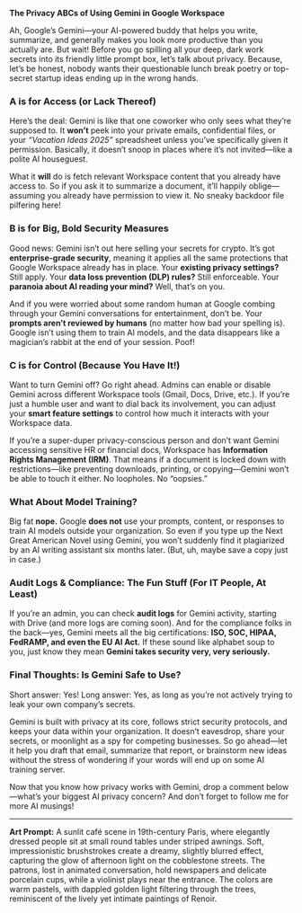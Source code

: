 **The Privacy ABCs of Using Gemini in Google Workspace**

Ah, Google’s Gemini—your AI-powered buddy that helps you write, summarize, and generally makes you look more productive than you actually are. But wait! Before you go spilling all your deep, dark work secrets into its friendly little prompt box, let’s talk about privacy. Because, let’s be honest, nobody wants their questionable lunch break poetry or top-secret startup ideas ending up in the wrong hands.

### **A is for Access (or Lack Thereof)**

Here’s the deal: Gemini is like that one coworker who only sees what they’re supposed to. It **won’t** peek into your private emails, confidential files, or your *“Vacation Ideas 2025”* spreadsheet unless you’ve specifically given it permission. Basically, it doesn’t snoop in places where it’s not invited—like a polite AI houseguest.

What it **will** do is fetch relevant Workspace content that you already have access to. So if you ask it to summarize a document, it’ll happily oblige—assuming you already have permission to view it. No sneaky backdoor file pilfering here!

### **B is for Big, Bold Security Measures**

Good news: Gemini isn’t out here selling your secrets for crypto. It’s got **enterprise-grade security**, meaning it applies all the same protections that Google Workspace already has in place. Your **existing privacy settings?** Still apply. Your **data loss prevention (DLP) rules?** Still enforceable. Your **paranoia about AI reading your mind?** Well, that’s on you.

And if you were worried about some random human at Google combing through your Gemini conversations for entertainment, don’t be. Your **prompts aren’t reviewed by humans** (no matter how bad your spelling is). Google isn’t using them to train AI models, and the data disappears like a magician’s rabbit at the end of your session. Poof!

### **C is for Control (Because You Have It!)**

Want to turn Gemini off? Go right ahead. Admins can enable or disable Gemini across different Workspace tools (Gmail, Docs, Drive, etc.). If you’re just a humble user and want to dial back its involvement, you can adjust your **smart feature settings** to control how much it interacts with your Workspace data.

If you’re a super-duper privacy-conscious person and don’t want Gemini accessing sensitive HR or financial docs, Workspace has **Information Rights Management (IRM)**. That means if a document is locked down with restrictions—like preventing downloads, printing, or copying—Gemini won’t be able to touch it either. No loopholes. No “oopsies.”

### **What About Model Training?**

Big fat **nope.** Google **does not** use your prompts, content, or responses to train AI models outside your organization. So even if you type up the Next Great American Novel using Gemini, you won’t suddenly find it plagiarized by an AI writing assistant six months later. (But, uh, maybe save a copy just in case.)

### **Audit Logs & Compliance: The Fun Stuff (For IT People, At Least)**

If you’re an admin, you can check **audit logs** for Gemini activity, starting with Drive (and more logs are coming soon). And for the compliance folks in the back—yes, Gemini meets all the big certifications: **ISO, SOC, HIPAA, FedRAMP, and even the EU AI Act.** If these sound like alphabet soup to you, just know they mean **Gemini takes security very, very seriously.**

### **Final Thoughts: Is Gemini Safe to Use?**

Short answer: Yes!
Long answer: Yes, as long as you’re not actively trying to leak your own company’s secrets.

Gemini is built with privacy at its core, follows strict security protocols, and keeps your data within your organization. It doesn’t eavesdrop, share your secrets, or moonlight as a spy for competing businesses. So go ahead—let it help you draft that email, summarize that report, or brainstorm new ideas without the stress of wondering if your words will end up on some AI training server.

Now that you know how privacy works with Gemini, drop a comment below—what’s your biggest AI privacy concern? And don’t forget to follow me for more AI musings!

---

**Art Prompt:**
A sunlit café scene in 19th-century Paris, where elegantly dressed people sit at small round tables under striped awnings. Soft, impressionistic brushstrokes create a dreamy, slightly blurred effect, capturing the glow of afternoon light on the cobblestone streets. The patrons, lost in animated conversation, hold newspapers and delicate porcelain cups, while a violinist plays near the entrance. The colors are warm pastels, with dappled golden light filtering through the trees, reminiscent of the lively yet intimate paintings of Renoir.


